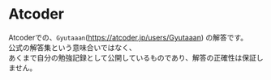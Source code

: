 # Atcoder

Atcoderでの、`Gyutaaan`(https://atcoder.jp/users/Gyutaaan) の解答です。\
公式の解答集という意味合いではなく、 \
あくまで自分の勉強記録として公開しているものであり、解答の正確性は保証しません。

